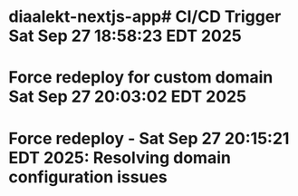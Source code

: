 # diaalekt-nextjs-app# CI/CD Trigger Sat Sep 27 18:58:23 EDT 2025
# Force redeploy for custom domain Sat Sep 27 20:03:02 EDT 2025
# Force redeploy - Sat Sep 27 20:15:21 EDT 2025: Resolving domain configuration issues
